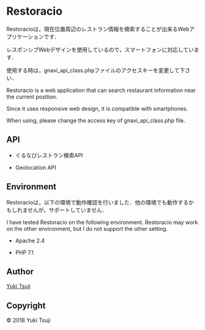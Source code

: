 Restoracio
====
Restoracioは，現在位置周辺のレストラン情報を検索することが出来るWebアプリケーションです．

レスポンシブWebデザインを使用しているので，スマートフォンに対応しています．

使用する時は，gnavi_api_class.phpファイルのアクセスキーを変更して下さい．

Restoracio is a web application that can search restaurant information near the current position.

Since it uses responsive web design, it is compatible with smartphones.

When using, please change the access key of gnavi_api_class.php file.

## API
+ ぐるなびレストラン検索API

+ Geolocation API

## Environment
Restoracioは，以下の環境で動作確認を行いました．他の環境でも動作するかもしれませんが，サポートしていません．

I have tested Restoracio on the following environment. Restoracio may work on the other environment, but I do not support the other setting.

+ Apache 2.4

+ PHP 7.1

## Author
[Yuki Tsuji](https://github.com/coils)

## Copyright
© 2018 Yuki Tsuji
